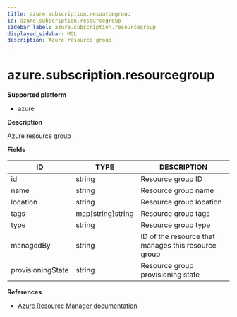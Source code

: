 ```yaml
---
title: azure.subscription.resourcegroup
id: azure.subscription.resourcegroup
sidebar_label: azure.subscription.resourcegroup
displayed_sidebar: MQL
description: Azure resource group
---
```


# azure.subscription.resourcegroup

**Supported platform**

- azure

**Description**

Azure resource group

**Fields**

| ID                | TYPE              | DESCRIPTION                                         |
| ----------------- | ----------------- | --------------------------------------------------- |
| id                | string            | Resource group ID                                   |
| name              | string            | Resource group name                                 |
| location          | string            | Resource group location                             |
| tags              | map[string]string | Resource group tags                                 |
| type              | string            | Resource group type                                 |
| managedBy         | string            | ID of the resource that manages this resource group |
| provisioningState | string            | Resource group provisioning state                   |

**References**

- [Azure Resource Manager documentation](https://learn.microsoft.com/en-us/azure/azure-resource-manager/)
